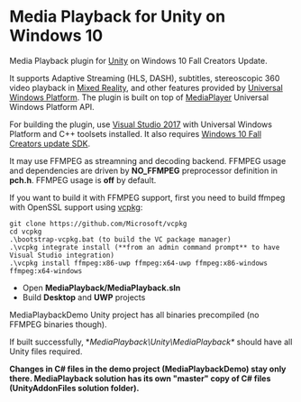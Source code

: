  # Media Playback for Unity on Windows 10

Media Playback plugin for [Unity](https://unity3d.com/) on Windows 10 Fall Creators Update. 

It supports Adaptive Streaming (HLS, DASH), subtitles, stereoscopic 360 video playback in [Mixed Reality](https://developer.microsoft.com/en-us/windows/mixed-reality/mixed_reality), and other features provided by [Universal Windows Platform](https://docs.microsoft.com/en-us/windows/uwp/get-started/universal-application-platform-guide). The plugin is built on top of [MediaPlayer](https://docs.microsoft.com/en-us/windows/uwp/audio-video-camera/play-audio-and-video-with-mediaplayer) Universal Windows Platform API.

For building the plugin, use [Visual Studio 2017](https://www.visualstudio.com/downloads/) with Universal Windows Platform and C++ toolsets installed. It also requires [Windows 10 Fall Creators update SDK](https://developer.microsoft.com/en-US/windows/downloads/windows-10-sdk).

It may use FFMPEG as streamning and decoding backend. FFMPEG usage and dependencies are driven by **NO_FFMPEG** preprocessor definition in **pch.h**. 
FFMPEG usage is **off** by default. 

If you want to build it with FFMPEG support, first you need to build ffmpeg with OpenSSL support using [vcpkg](https://github.com/Microsoft/vcpkg): 
```
git clone https://github.com/Microsoft/vcpkg 
cd vcpkg
.\bootstrap-vcpkg.bat (to build the VC package manager)
.\vcpkg integrate install (**from an admin command prompt** to have Visual Studio integration)
.\vcpkg install ffmpeg:x86-uwp ffmpeg:x64-uwp ffmpeg:x86-windows ffmpeg:x64-windows
```
* Open **MediaPlayback/MediaPlayback.sln** 
* Build **Desktop** and **UWP** projects 

MediaPlaybackDemo Unity project has all binaries precompiled (no FFMPEG binaries though).

If built successfully, **MediaPlayback\Unity\MediaPlayback\** should have all Unity files required.

**Changes in C# files in the demo project (MediaPlaybackDemo) stay only there. MediaPlayback solution has its own "master" copy of C# files (UnityAddonFiles solution folder).**
